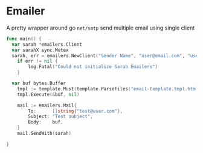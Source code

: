 # Emailer

A pretty wrapper around go `net/smtp`
send multiple email using single client

```go
func main() {
  var sarah *emailers.Client
  var sarahX sync.Mutex
  sarah, err = emailers.NewClient("Sender Name", "user@email.com", "user@email.com", "password", "smtp.gmail.com", "smtp.gmail.com:587", &sarahX)
	if err != nil {
		log.Fatal("Could not initialize Sarah Emailers")
	}

  var buf bytes.Buffer
	tmpl := template.Must(template.ParseFiles("email-template.tmpl.html"))
	tmpl.Execute(&buf, nil)

	mail := emailers.Mail{
		To:      []string{"test@user.com"},
		Subject: "Test subject",
		Body:    buf,
	}
	mail.SendWith(sarah)

}
```